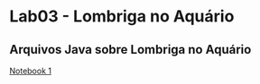 # Lab03 - Lombriga no Aquário

## Arquivos Java sobre Lombriga no Aquário
 
[Notebook 1](lab03/src/pt/c02oo/s02classe/s03lombriga)

